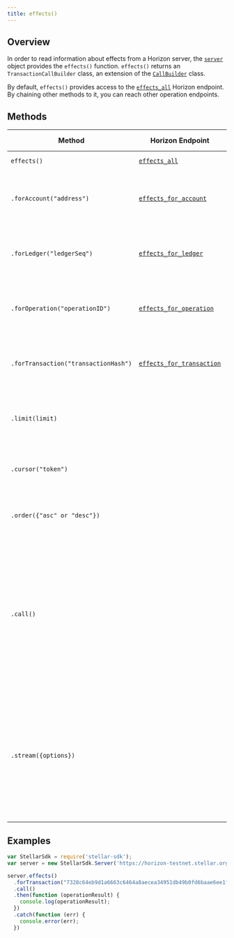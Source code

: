 ```yaml
---
title: effects()
---
```


## Overview

In order to read information about effects from a Horizon server, the [`server`](./server.md) object provides the `effects()` function. `effects()` returns an `TransactionCallBuilder` class, an extension of the [`CallBuilder`](./call_builder.md) class.

By default, `effects()` provides access to the [`effects_all`](https://stellar.org/developers/horizon/reference/effects-all.html) Horizon endpoint.  By chaining other methods to it, you can reach other operation endpoints.

## Methods

| Method | Horizon Endpoint | Param Type | Description |
| --- | --- | --- | --- |
| `effects()` | [`effects_all`](https://stellar.org/developers/horizon/reference/effects-all.html)|  | Access all effects.
| `.forAccount("address")` | [`effects_for_account`](https://stellar.org/developers/horizon/reference/effects-for-account.html) | `string` | Pass in the address of a particular account to access its effects.|
| `.forLedger("ledgerSeq")` | [`effects_for_ledger`](https://stellar.org/developers/horizon/reference/effects-for-ledger.html) | `string` | Pass in the sequence of a particular ledger to access its effects. |
| `.forOperation("operationID")` | [`effects_for_operation`](https://stellar.org/developers/horizon/reference/effects-for-operation.html) | `string` | Pass in the ID of a particular operation to access its effects. |
| `.forTransaction("transactionHash")` | [`effects_for_transaction`](https://stellar.org/developers/horizon/reference/effects-for-transaction.html) | `string` |  Pass in the hash of a particular transaction to access its effects. |
| `.limit(limit)` | | `integer` | Limits the number of returned resources to the given `limit`.|
| `.cursor("token")` | | `string` | Return only resources after the given paging token. |
| `.order({"asc" or "desc"})` | | `string` |  Order the returned collection in "asc" or "desc" order. |
| `.call()` | | | Triggers a HTTP Request to the Horizon server based on the builder's current configuration.  Returns a `Promise` that resolves to the server's response.  For more on `Promise`, see [these docs](https://developer.mozilla.org/en-US/docs/Web/JavaScript/Reference/Global_Objects/Promise).|
| `.stream({options})` | | object of [properties](https://developer.mozilla.org/en-US/docs/Web/API/EventSource#Properties) | Creates an `EventSource` that listens for incoming messages from the server.  URL based on builder's current configuration.  For more on `EventSource`, see [these docs](https://developer.mozilla.org/en-US/docs/Web/API/EventSource). |


## Examples

```js
var StellarSdk = require('stellar-sdk');
var server = new StellarSdk.Server('https://horizon-testnet.stellar.org');

server.effects()
  .forTransaction("7328c64eb9d1a6663c6464a8aecea34951db49b0fd6baae6ee1faa4fd8bc2dcb")
  .call()
  .then(function (operationResult) {
    console.log(operationResult);
  })
  .catch(function (err) {
    console.error(err);
  })
```
